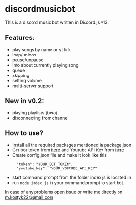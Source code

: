 # discordmusicbot
 This is a discord music bot written in Discord.js v13.
 
 ## Features:
 - play songs by name or yt link
 - loop/unloop
 - pause/unpause
 - info about currently playing song
 - queue
 - skipping
 - setting volume
 - multi-server support
 
 ## New in v0.2:
 - playing playlists (beta)
 - disconnecting from channel
 
 ## How to use?
 - Install all the required packages mentioned in package.json
 - Get bot token from [here](https://discord.com/developers/applications) and Youtube API Key from [here](https://developers.google.com/youtube/registering_an_application)
 - Create config.json file and make it look like this
   ```
     "token": "YOUR_BOT_TOKEN",
     "youtube_key": "YOUR_YOUTUBE_API_KEY"
   ```
  - start command prompt from the folder index.js is located in
  - run ``` node index.js ``` in your command prompt to start bot.
  
  In case of any problems open issue or write me directly on m.kostyk22@gmail.com
